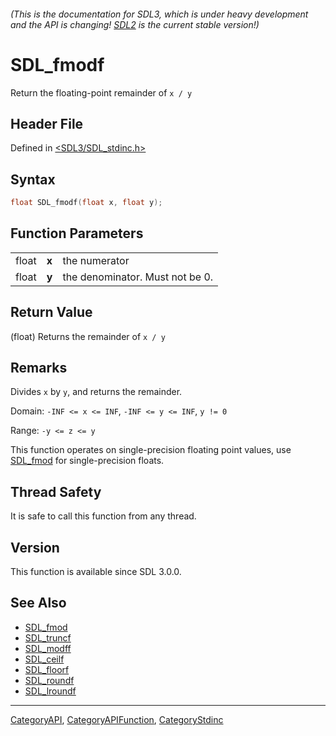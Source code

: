 ###### (This is the documentation for SDL3, which is under heavy development and the API is changing! [SDL2](https://wiki.libsdl.org/SDL2/) is the current stable version!)
# SDL_fmodf

Return the floating-point remainder of `x / y`

## Header File

Defined in [<SDL3/SDL_stdinc.h>](https://github.com/libsdl-org/SDL/blob/main/include/SDL3/SDL_stdinc.h)

## Syntax

```c
float SDL_fmodf(float x, float y);
```

## Function Parameters

|       |       |                                 |
| ----- | ----- | ------------------------------- |
| float | **x** | the numerator                   |
| float | **y** | the denominator. Must not be 0. |

## Return Value

(float) Returns the remainder of `x / y`

## Remarks

Divides `x` by `y`, and returns the remainder.

Domain: `-INF <= x <= INF`, `-INF <= y <= INF`, `y != 0`

Range: `-y <= z <= y`

This function operates on single-precision floating point values, use
[SDL_fmod](SDL_fmod) for single-precision floats.

## Thread Safety

It is safe to call this function from any thread.

## Version

This function is available since SDL 3.0.0.

## See Also

- [SDL_fmod](SDL_fmod)
- [SDL_truncf](SDL_truncf)
- [SDL_modff](SDL_modff)
- [SDL_ceilf](SDL_ceilf)
- [SDL_floorf](SDL_floorf)
- [SDL_roundf](SDL_roundf)
- [SDL_lroundf](SDL_lroundf)

----
[CategoryAPI](CategoryAPI), [CategoryAPIFunction](CategoryAPIFunction), [CategoryStdinc](CategoryStdinc)

